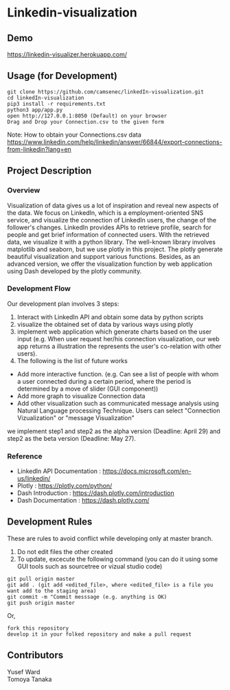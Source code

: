 # Linkedin-visualization
## Demo
https://linkedin-visualizer.herokuapp.com/

## Usage (for Development)
```
git clone https://github.com/camsenec/linkedIn-visualization.git
cd linkedIn-visualization
pip3 install -r requirements.txt
python3 app/app.py
open http://127.0.0.1:8050 (Default) on your browser
Drag and Drop your Connection.csv to the given form
```

Note: How to obtain your Connections.csv data             
https://www.linkedin.com/help/linkedin/answer/66844/export-connections-from-linkedin?lang=en

## Project Description 
### Overview
Visualization of data gives us a lot of inspiration and reveal new aspects of the data. We focus on LinkedIn, which is a employment-oriented SNS service, and visualize the connection of LinkedIn users, the change of the follower's changes.
LinkedIn provides APIs to retrieve profile, search for people and get brief information of connected users. With the retrieved data, we visualize it with a python library. The well-known library involves matplotlib and seaborn, but we use plotly in this project. The plotly generate beautiful visualization and support various functions. Besides, as an advanced version, we offer the visualization function by web application using Dash developed by the plotly community. 
 
### Development Flow
Our development plan involves 3 steps:
1. Interact with LinkedIn API and obtain some data by python scripts
2. visualize the obtained set of data by various ways using plotly 
3. implement web application which generate charts based on the user input (e.g. When user request her/his connection visualization, our web app returns a illustration the represents the user's co-relation with other users).
4. The following is the list of future works
- Add more interactive function. 
  (e.g. Can see a list of people with whom a user connected during a certain period, where the period is determined by a move of slider (GUI component))
- Add more graph to visualize Connection data
- Add other visualization such as communicated message analysis using Natural Language processing Technique. Users can select "Connection Vizualization" or "message Visualization"
	
we implement step1 and step2 as the alpha version (Deadline: April 29) and step2 as the beta version (Deadline: May 27). 
 
### Reference
- LinkedIn API Documentation : https://docs.microsoft.com/en-us/linkedin/
- Plotly : https://plotly.com/python/
- Dash Introduction : https://dash.plotly.com/introduction
- Dash Documentation : https://dash.plotly.com/


## Development Rules
These are rules to avoid conflict while developing only at master branch. 
1. Do not edit files the other created 
2. To update, excecute the following command (you can do it using some GUI tools such as sourcetree or vizual studio code)
```
git pull origin master
git add . (git add <edited_file>, where <edited_file> is a file you want add to the staging area)
git commit -m "Commit messsage (e.g. anything is OK)
git push origin master
```
Or, 
```
fork this repository
develop it in your folked repository and make a pull request
```

## Contributors
Yusef Ward             
Tomoya Tanaka
